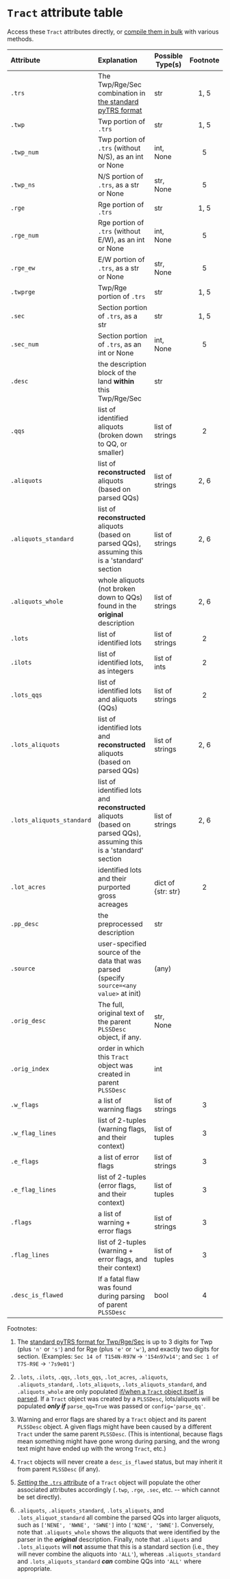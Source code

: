 # <a name='tract-attributes'>`Tract` attribute table</a>

Access these `Tract` attributes directly, or [compile them in bulk](extracting_data.md#extracting-bulk) with various methods.

| Attribute                 | Explanation                                                                                                              | Possible Type(s) 	                | Footnote |
|:--------------------------|:-------------------------------------------------------------------------------------------------------------------------|-----------------------------------|:--------:|
| `.trs`                    | The Twp/Rge/Sec combination in [the standard pyTRS format](trs.md#standard)                                              | str              	                |   1, 5   |
| `.twp`                    | Twp portion of `.trs`                                                                                                    | str              	                |   1, 5   | 
| `.twp_num`                | Twp portion of `.trs` (without N/S), as an int or None                                                                   | int, None        	                |    5     |
| `.twp_ns`                 | N/S portion of `.trs`, as a str or None                                                                                  | str, None        	                |    5     |
| `.rge`                    | Rge portion of `.trs`                                                                                                    | str              	                |   1, 5   |
| `.rge_num`                | Rge portion of `.trs` (without E/W), as an int or None                                                                   | int, None        	                |    5     |
| `.rge_ew`                 | E/W portion of `.trs`, as a str or None                                                                                  | str, None        	                |    5     |
| `.twprge`                 | Twp/Rge portion of `.trs`                                                                                                | str              	                |   1, 5   |
| `.sec`                    | Section portion of `.trs`, as a str                                                                                      | str              	                |   1, 5   |
| `.sec_num`                | Section portion of `.trs`, as an int or None                                                                             | int, None        	                |    5     |
| `.desc`                   | the description block of the land __within__ this Twp/Rge/Sec                                                            | str              	                |          |
| `.qqs`                    | list of identified aliquots (broken down to QQ, or smaller)                                                              | list of strings  	                |    2     |
| `.aliquots`               | list of __reconstructed__ aliquots (based on parsed QQs)                                                                 | list of strings  	                |   2, 6   |
| `.aliquots_standard`      | list of __reconstructed__ aliquots (based on parsed QQs), <br> assuming this is a 'standard' section                     | list of strings  	                |   2, 6   |
| `.aliquots_whole`         | whole aliquots (not broken down to QQs) found in the __original__ description                                            | list of strings |   2, 6   |
| `.lots`                   | list of identified lots                                                                                                  | list of strings  	                |    2     |
| `.ilots`                  | list of identified lots, as integers                                                                                     | list of ints                      |    2     |
| `.lots_qqs`               | list of identified lots and aliquots (QQs)                                                                               | list of strings  	                |    2     |
| `.lots_aliquots`          | list of identified lots and __reconstructed__ aliquots (based on parsed QQs)                                             | list of strings  	                |   2, 6   |
| `.lots_aliquots_standard` | list of identified lots and __reconstructed__ aliquots (based on parsed QQs), <br> assuming this is a 'standard' section | list of strings  	                |   2, 6   |
| `.lot_acres`              | identified lots and their purported gross acreages                                                                       | dict of {str: str}                |    2     |
| `.pp_desc`                | the preprocessed description                                                                                             | str              	                |          |
| `.source`                 | user-specified source of the data that was parsed <br> (specify `source=<any value>` at init)                            | (any)            	                |          |
| `.orig_desc`              | The full, original text of the parent `PLSSDesc` object, if any.                                                         | str, None        	                |          |
| `.orig_index`             | order in which this `Tract` object was created in parent `PLSSDesc`                                                      | int              	                |          |
| `.w_flags`                | a list of warning flags                                                                                                  | list of strings  	                |    3     |
| `.w_flag_lines`           | list of 2-tuples (warning flags, and their context)                                                                      | list of tuples   	                |    3     |
| `.e_flags`                | a list of error flags                                                                                                    | list of strings  	                |    3     |
| `.e_flag_lines`           | list of 2-tuples (error flags, and their context)                                                                        | list of tuples   	                |    3     |
| `.flags`        	         | a list of warning + error flags                                                                                          | list of strings  	                |    3     |
| `.flag_lines`             | list of 2-tuples (warning + error flags, and their context)                                                              | list of tuples   	                |    3     |
| `.desc_is_flawed`         | If a fatal flaw was found during parsing of parent `PLSSDesc`                                                            | bool             	                |    4     |

Footnotes:
1) The [standard pyTRS format for Twp/Rge/Sec](trs.md#standard) is up to 3 digits for Twp (plus `'n'` or `'s'`) and for Rge (plus `'e'` or `'w'`), and exactly two digits for section. (Examples: `Sec 14 of T154N-R97W` -> `'154n97w14'`; and `Sec 1 of T7S-R9E` -> `'7s9e01'`) 

2) `.lots`, `.ilots`, `.qqs`, `.lots_qqs`, `.lot_acres`, `.aliquots`, `.aliquots_standard`, `.lots_aliquots`, `.lots_aliquots_standard`, and `.aliquots_whole` are only populated [if/when a `Tract` object itself is parsed](tract.md#parsing). If a `Tract` object was created by a `PLSSDesc`, lots/aliquots will be populated *__only if__* `parse_qq=True` was passed or `config='parse_qq'`. 

3) Warning and error flags are shared by a `Tract` object and its parent `PLSSDesc` object. A given flags might have been caused by a different `Tract` under the same parent `PLSSDesc`. (This is intentional, because flags mean something might have gone wrong during parsing, and the wrong text might have ended up with the wrong `Tract`, etc.)

4) `Tract` objects will never create a `desc_is_flawed` status, but may inherit it from parent `PLSSDesc` (if any).

5) [*Setting* the `.trs` attribute](tract.md#setting-trs) of a `Tract` object will populate the other associated attributes accordingly (`.twp`, `.rge`, `.sec`, etc. -- which cannot be set directly).

6) `.aliquots`, `.aliquots_standard`, `.lots_aliquots`, and `.lots_aliquot_standard` all combine the parsed QQs into larger aliquots, such as `['NENE', 'NWNE', 'SWNE']` into `['N2NE', 'SWNE']`. Conversely, note that `.aliquots_whole` shows the aliquots that were identified by the parser in the *__original__* description. Finally, note that `.aliquots` and `.lots_aliquots` will __not__ assume that this is a standard section (i.e., they will never combine the aliquots into `'ALL'`), whereas `.aliquots_standard` and `.lots_aliquots_standard` *__can__* combine QQs into `'ALL'` where appropriate.